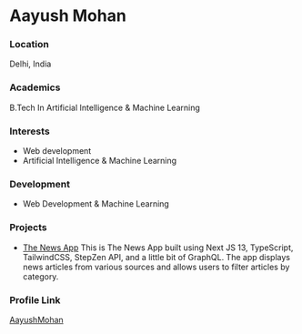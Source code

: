 # Aayush Mohan

### Location

Delhi, India

### Academics

B.Tech In Artificial Intelligence & Machine Learning

### Interests

- Web development
- Artificial Intelligence & Machine Learning

### Development

- Web Development & Machine Learning

### Projects

- [The News App](https://github.com/AayushMohan/news-app) This is The News App built using Next JS 13, TypeScript, TailwindCSS, StepZen API, and a little bit of GraphQL. The app displays news articles from various sources and allows users to filter articles by category.


### Profile Link

[AayushMohan](https://github.com/AayushMohan)
